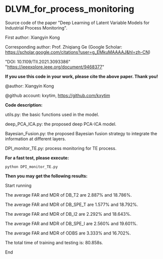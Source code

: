 # DLVM_for_process_monitoring
Source code of the paper "Deep Learning of Latent Variable Models for Industrial Process Monitoring".

First author: Xiangyin Kong

Corresponding author: Prof. Zhiqiang Ge (Google Scholar: https://scholar.google.com/citations?user=g_EMkuMAAAAJ&hl=zh-CN)

"DOI: 10.1109/TII.2021.3093386" "https://ieeexplore.ieee.org/document/9468377"

**If you use this code in your work, please cite the above paper. Thank you!**

@author: Xiangyin Kong

@github account: kxytim, https://github.com/kxytim

**Code description:**

utils.py: the basic functions used in the model.

deep_PCA_ICA.py: the proposed deep PCA-ICA model.

Bayesian_Fusion.py: the proposed Bayesian fusion strategy to integrate the information at different layers.

DPI_monitor_TE.py: process monitoring for TE process.

**For a fast test, please execute:**

```python DPI_monitor_TE.py```

**Then you may get the following results:**

Start running

The average FAR and MDR of DB_T2 are 2.887% and 18.786%.

The average FAR and MDR of DB_SPE_T are 1.577% and 18.792%.

The average FAR and MDR of DB_I2 are 2.292% and 18.643%.

The average FAR and MDR of DB_SPE_I are 2.560% and 19.601%.

The average FAR and MDR of ODBS are 3.333% and 16.702%.

The total time of training and testing is: 80.858s.

End